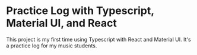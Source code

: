 # Practice Log with Typescript, Material UI, and React

This project is my first time using Typescript with React and Material UI. It's a practice log for my music students.